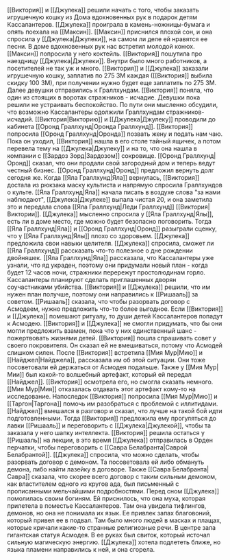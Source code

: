 [[Виктория]] и [[Джулека]] решили начать с того, чтобы заказать игрушечную кошку из Дома вдохновенных рук в подарок детям Кассалантеров.
[[Джулека]] проиграла в камень-ножницы-бумага и опять поехала на [[Максин]]. [[Максин]] приснился плохой сон, и она спросила у [[Джулека|Джулеки]], на самом ли деле ей нравятся ее песни.
В доме вдохновенных рук нас встретил молодой конюх. [[Максин]] попросила у него коктейль. [[Виктория]] пошутила про наездницу [[Джулека|Джулеки]]. Внутри было много работников, а посетителей не так уж и много.
[[Виктория]] и [[Джулека]] заказали игрушечную кошку, заплатив по 275 ЗМ каждая ([[Виктория]] выбила скидку 100 ЗМ), при получении нужно будет еще заплатить по 275 ЗМ.
Далее девушки отправились к Граллхундам. [[Виктория]] поняла, что один из стоящих в воротах стражников - исчадие. Девушки пока решили не устраивать беспокойство. По пути они мысленно обсудили, что возможно Кассалантеры одолжили Граллхундам стражников-исчадий.
[[Виктория|Викторию]] и [[Джулека|Джулеку]] проводили до кабинета [[Оронд Граллхунд|Оронда Граллхунд]]. [[Виктория]] попросила [[Оронд Граллхунд|Оронда]] позвать жену и подать нам чаю. Пока он уходил, [[Виктория]] нашла в его столе тайный ящичек, а потом перевела тему на [[Джулека|Джулеку]] и на то, что она нашла в компании с [[Зардоз Зорд|Зардозом]] сокровище. [[Оронд Граллхунд|Оронд]] сказал, что они продали свой загородный дом и теперь ведут честный бизнес. [[Оронд Граллхунд|Оронд]] предложил вернуть долг сегодня же.
Когда [[Яла Граллхунд|Яла]] вернулась, [[Виктория]] достала из рюкзака маску культиста и напрямую спросила Граллхундов о культе. [[Яла Граллхунд|Яла]] начала писать в воздухе слова "за нами наблюдают", [[Джулека|Джулеке]] выпала чистая 20, и она заметила это и передала слова [[Яла Граллхунд|Леди Граллхунд]] [[Виктория|Виктории]]. [[Джулека]] мысленно спросила у [[Яла Граллхунд|Ялы]], есть ли в доме место, где можно будет безопасно поговорить. Тогда [[Яла Граллхунд|Яла]] и [[Оронд Граллхунд|Оронд]] разыграли сценку, что у [[Яла Граллхунд|Ялы]] плохо со здоровьем. [[Джулека]] предложила свои навыки целителя.
[[Джулека]] спросила, сможет ли [[Яла Граллхунд]] рассказать что-то полезное о дне рождении двойняшек. [[Яла Граллхунд|Яла]] рассказала, что Кассалантеры уже узнали, что яд украден, поэтому они придумали новый план - когда будет 12 часов ночи, стражники перережут простолюдинам горло. Кассалантеры планируют сделать приглашенных дворян соучастниками убийства.
[[Виктория]] и [[Джулека]] решили, что им нужен план получше, поэтому они направились к [[Ришааль]] за советом. [[Ришааль]] сказала, что чтобы разорвать договор с Асмодеем, нужно предложить что-то более выгодное. Если [[Виктория]] и [[Джулека]] помешают ритуалу, то души детей Кассалантеров попадут к Асмодею. [[Виктория]] и [[Джулека]] не смогли придумать, что бы они могли предложить взамен, пока что у них единственный шанс - пожертвовать жизнями детей.
[[Виктория]] пошла спрашивать совет у своего покровителя. Он сказал ей не вмешиваться, потому что Асмодей слишком силен. После [[Виктория]] встретила [[Мия Мур|Мию]] и [[Найджел|Найджела]], рассказала им об этой ситуации. Они тоже посоветовали ей держаться от Асмодея подальше. Также у [[Мия Мур|Мии]] был какой-то волшебный артефакт, который ей передал [[Найджел]]. [[Виктория]] осмотрела его, но смогла сказать немного. [[Мия Мур|Мия]] отказалась отдавать этот артефакт кому-то на исследование. Напоследок [[Виктория]] попросила [[Мия Мур|Мию]] и [[Таргон|Таргона]] помочь им разобраться с проблемой с иллитидами. [[Найджел]] вмешался в разговор и сказал, что лучше на такой бой идти подготовленными. Тогда [[Виктория]] предложила ему прогуляться до лавки [[Ришааль]] и переговорить с [[Джулека|Джулекой]], чтобы та заказала у него шапку интеллекта.
[[Виктория]] решила остаться у [[Ришааль]] на лекции, в это время [[Джулека]] отправилась в Орден перчатки, чтобы переговорить с [[Савра Белабранта|Саврой Белабрантой]]. [[Джулека]] спросила, что можно сделать, чтобы разорвать договор с демоном. Та посоветовала ей либо обмануть демона, либо найти лазейку в договоре. Также [[Савра Белабранта|Савра]] сказала, что скорее всего договор с таким сильным демоном, как властителем одного из кругов ада, был письменный с прописанными мельчайшими подробностями.
Перед сном [[Джулека]] помолилась своим богиням. Ей приснилось, что она муха, которая прилетела в поместье Кассалантеров. Там она увидела тифлингов, демонов, но она не понимала их язык. Ее привлек запах благовоний, который привел ее в подвал. Там было много людей в масках и плащах, которые кричали какие-то странные религиозные речи. В центре зала гигантская статуя Асмодея. В ее руках был свиток, который источал сильную магическую энергию. [[Джулека]] хотела подлететь ближе, но языка пламени направились к ней, и она сгорела.
